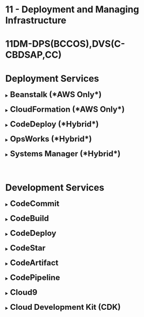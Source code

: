 # 11 - Deployment and Managing Infrastructure

# **11DM-DPS(BCCOS),DVS(C-CBDSAP,CC)**

# Deployment Services

<details>
  	<summary>
		<strong>
			<font size=5>
				Beanstalk (*AWS Only*)
			</font>
		</strong>
	</summary>
	<font size=4>
		Automatically deploy code and Monitor the health of an application
	</font>
</details>

<br>

<details>
  	<summary>
		<strong>
			<font size=5>
				CloudFormation (*AWS Only*)
			</font>
		</strong>
	</summary>
	<font size=4>
		Declarations of AWS resources via JSON/YAML files; Automatically Repeat across Regions and Accounts
	</font>
</details>

<br>

<details>
  	<summary>
		<strong>
			<font size=5>
				CodeDeploy (*Hybrid*)
			</font>
		</strong>
	</summary>
	<font size=4>
		Automatic code deployments to AWS EC2 or on-premise instances
	</font>
</details>

<br>

<details>
  	<summary>
		<strong>
			<font size=5>
				OpsWorks (*Hybrid*)
			</font>
		</strong>
	</summary>
	<font size=4>
		Managed <strong>Chef</strong> and <strong>Puppet</strong> in AWS
	</font>
</details>

<br>

<details>
  	<summary>
		<strong>
			<font size=5>
				Systems Manager (*Hybrid*)
			</font>
		</strong>
	</summary>
	<font size=4>
		Visibility and control of infrastructure on AWS (<strong>Operational insights</strong>); Patching systems at scale
	</font>
</details>

<br>
<br>

# Development Services

<details>
  	<summary>
		<strong>
			<font size=5>
				CodeCommit
			</font>
		</strong>
	</summary>
	<font size=4>
		Store code in a private git version control
	</font>
</details>

<br>

<details>
  	<summary>
		<strong>
			<font size=5>
				CodeBuild
			</font>
		</strong>
	</summary>
	<font size=4>
		Build and test code in AWS
	</font>
</details>

<br>

<details>
  	<summary>
		<strong>
			<font size=5>
				CodeDeploy
			</font>
		</strong>
	</summary>
	<font size=4>
		Deploy code onto AWS servers
	</font>
</details>

<br>

<details>
  	<summary>
		<strong>
			<font size=5>
				CodeStar
			</font>
		</strong>
	</summary>
	<font size=4>
		Develop, build, and deploy applications on AWS with a user interface
	</font>
</details>

<br>

<details>
  	<summary>
		<strong>
			<font size=5>
				CodeArtifact
			</font>
		</strong>
	</summary>
	<font size=4>
		Store code dependencies on AWS
	</font>
</details>

<br>

<details>
  	<summary>
		<strong>
			<font size=5>
				CodePipeline
			</font>
		</strong>
	</summary>
	<font size=4>
		Automate your AWS release pipelines; Managed
	</font>
</details>

<br>

<details>
  	<summary>
		<strong>
			<font size=5>
				Cloud9
			</font>
		</strong>
	</summary>
	<font size=4>
		Cloud IDE that allows collaboration with other people
	</font>
</details>

<br>

<details>
  	<summary>
		<strong>
			<font size=5>
				Cloud Development Kit (CDK)
			</font>
		</strong>
	</summary>
	<font size=4>
		Deploy a cloud application's resources/infrastructure via a programming language
	</font>
</details>
